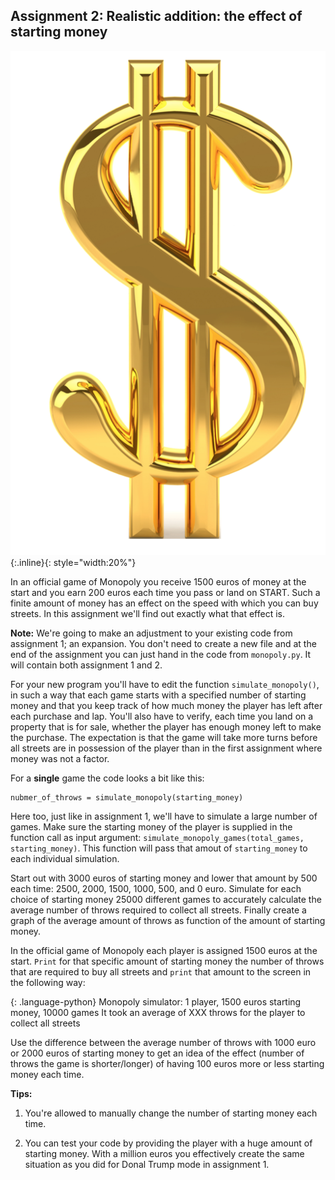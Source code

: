 ## Assignment 2: Realistic addition: the effect of starting money

![](GoldenDollar.png){:.inline}{: style="width:20%"}

In an official game of Monopoly you receive 1500 euros of money at the start and you earn 200 euros each time you pass or land on START. Such a finite amount of money has an effect on the speed with which you can buy streets. In this assignment we'll find out exactly what that effect is.

**Note:** We're going to make an adjustment to your existing code from assignment 1; an expansion. You don't need to create a new file and at the end of the assignment you can just hand in the code from `monopoly.py`. It will contain both assignment 1 and 2.

For your new program you'll have to edit the function `simulate_monopoly()`, in such a way that each game starts with a specified number of starting money and that you keep track of how much money the player has left after each purchase and lap. You'll also have to verify, each time you land on a property that is for sale, whether the player has enough money left to make the purchase. The expectation is that the game will take more turns before all streets are in possession of the player than in the first assignment where money was not a factor.

For a **single** game the code looks a bit like this:

    nubmer_of_throws = simulate_monopoly(starting_money)

Here too, just like in assignment 1, we'll have to simulate a large number of games. Make sure the starting money of the player is supplied in the function call as input argument: `simulate_monopoly_games(total_games, starting_money)`. This function will pass that amout of `starting_money` to each individual simulation.

Start out with 3000 euros of starting money and lower that amount by 500 each time: 2500, 2000, 1500, 1000, 500, and 0 euro. Simulate for each choice of starting money 25000 different games to accurately calculate the average number of throws required to collect all streets. Finally create a graph of the average amount of throws as function of the amount of starting money.

In the official game of Monopoly each player is assigned 1500 euros at the start. `Print` for that specific amount of starting money the number of throws that are required to buy all streets and `print` that amount to the screen in the following way:

{: .language-python}
	Monopoly simulator: 1 player, 1500 euros starting money, 10000 games
    It took an average of XXX throws for the player to collect all streets
    
Use the difference between the average number of throws with 1000 euro or 2000 euros of starting money to get an idea of the effect (number of throws the game is shorter/longer) of having 100 euros more or less starting money each time.

**Tips:**

   1. You're allowed to manually change the number of starting money each time.

   2. You can test your code by providing the player with a huge amount of starting money. With a million euros you effectively create the same situation as you did for Donal Trump mode in assignment 1.

<br>
	

